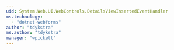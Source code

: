 ```yaml
---
uid: System.Web.UI.WebControls.DetailsViewInsertedEventHandler
ms.technology: 
  - "dotnet-webforms"
author: "tdykstra"
ms.author: "tdykstra"
manager: "wpickett"
---
```

